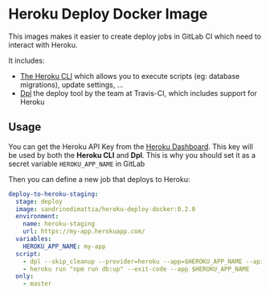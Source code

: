 # Heroku Deploy Docker Image

This images makes it easier to create deploy jobs in GitLab CI which need to interact with Heroku.

It includes:

 - [The Heroku CLI](https://devcenter.heroku.com/articles/heroku-cli) which allows you to execute scripts (eg: database migrations), update settings, ...
 - [Dpl](https://github.com/travis-ci/dpl) the deploy tool by the team at Travis-CI, which includes support for Heroku

## Usage

You can get the Heroku API Key from the [Heroku Dashboard](https://dashboard.heroku.com/account). This key will be used by both the **Heroku CLI** and **Dpl**. This is why you should set it as a secret variable `HEROKU_APP_NAME` in GitLab

Then you can define a new job that deploys to Heroku:

```yaml
deploy-to-heroku-staging:
  stage: deploy
  image: sandrinodimattia/heroku-deploy-docker:0.2.0
  environment:
    name: heroku-staging
    url: https://my-app.herokuapp.com/
  variables:
    HEROKU_APP_NAME: my-app
  script:
    - dpl --skip_cleanup --provider=heroku --app=$HEROKU_APP_NAME --api-key=$HEROKU_API_KEY
    - heroku run "npm run db:up" --exit-code --app $HEROKU_APP_NAME
  only:
    - master
```
